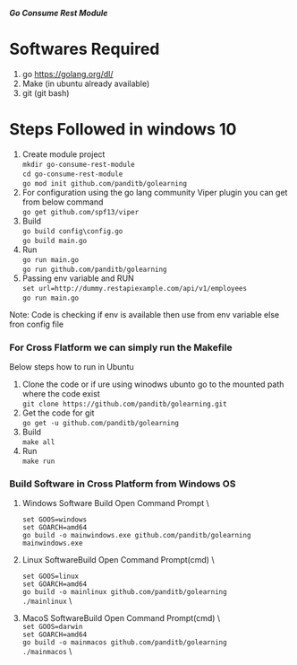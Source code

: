 ***Go Consume Rest Module***

# Softwares Required
1. go https://golang.org/dl/
2. Make (in ubuntu already available)
3. git (git bash)

# Steps Followed in windows 10
1. Create module project \
   `mkdir go-consume-rest-module` \
   `cd go-consume-rest-module` \
   `go mod init github.com/panditb/golearning` <pass ure git hub repo> 
2. For configuration using the go lang community Viper plugin you can get from below command \
`go get github.com/spf13/viper` 
3. Build  \
`go build config\config.go` \
`go build main.go` 
4. Run \
 `go run main.go` \
 `go run github.com/panditb/golearning` 
5. Passing env variable and RUN  \
 `set url=http://dummy.restapiexample.com/api/v1/employees` \
 `go run main.go` 

Note: Code is checking if env is available then use from env variable else fron config file

### For Cross Flatform we can simply run the Makefile
Below steps how to run in Ubuntu
1. Clone the code  or if ure using winodws ubunto go to the mounted path where the code exist \
   `git clone https://github.com/panditb/golearning.git`
2. Get the code for git \
   `go get -u github.com/panditb/golearning`
3. Build  \
  `make all`
4. Run  \
 `make run`

### Build Software in Cross Platform from Windows OS

1. Windows Software Build Open Command Prompt \

   `set GOOS=windows` \
   `set GOARCH=amd64` \
   `go build -o mainwindows.exe github.com/panditb/golearning` \
   `mainwindows.exe`
2. Linux SoftwareBuild Open Command Prompt(cmd) \  
   
   `set GOOS=linux` \
   `set GOARCH=amd64` \
   `go build -o mainlinux github.com/panditb/golearning` \
   `./mainlinux` \

3. MacoS  SoftwareBuild Open Command Prompt(cmd) \  
   `set GOOS=darwin` \
   `set GOARCH=amd64` \
   `go build -o mainmacos github.com/panditb/golearning` \
   `./mainmacos` \   




    
   